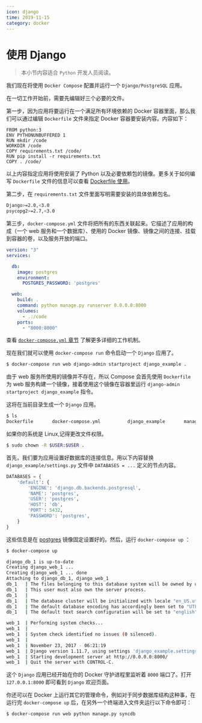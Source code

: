 ```yaml
---
icon: django
time: 2019-11-15
category: docker
---
```

# 使用 Django

> 本小节内容适合 `Python` 开发人员阅读。

我们现在将使用 `Docker Compose` 配置并运行一个 `Django/PostgreSQL` 应用。

在一切工作开始前，需要先编辑好三个必要的文件。

第一步，因为应用将要运行在一个满足所有环境依赖的 Docker 容器里面，那么我们可以通过编辑 `Dockerfile` 文件来指定 Docker 容器要安装内容。内容如下：

```docker
FROM python:3
ENV PYTHONUNBUFFERED 1
RUN mkdir /code
WORKDIR /code
COPY requirements.txt /code/
RUN pip install -r requirements.txt
COPY . /code/
```

以上内容指定应用将使用安装了 Python 以及必要依赖包的镜像。更多关于如何编写 `Dockerfile` 文件的信息可以查看 [ Dockerfile 使用](../image/dockerfile/README.md)。

第二步，在 `requirements.txt` 文件里面写明需要安装的具体依赖包名。

```bash
Django>=2.0,<3.0
psycopg2>=2.7,<3.0
```

第三步，`docker-compose.yml` 文件将把所有的东西关联起来。它描述了应用的构成（一个 web 服务和一个数据库）、使用的 Docker 镜像、镜像之间的连接、挂载到容器的卷，以及服务开放的端口。

```yaml
version: "3"
services:

  db:
    image: postgres
    environment:
      POSTGRES_PASSWORD: 'postgres'

  web:
    build: .
    command: python manage.py runserver 0.0.0.0:8000
    volumes:
      - .:/code
    ports:
      - "8000:8000"
```

查看 [`docker-compose.yml` 章节](compose_file.md) 了解更多详细的工作机制。

现在我们就可以使用 `docker-compose run` 命令启动一个 `Django` 应用了。

```bash
$ docker-compose run web django-admin startproject django_example .
```

由于 web 服务所使用的镜像并不存在，所以 Compose 会首先使用 `Dockerfile` 为 web 服务构建一个镜像，接着使用这个镜像在容器里运行 `django-admin startproject django_example` 指令。

这将在当前目录生成一个 `Django` 应用。

```bash
$ ls
Dockerfile       docker-compose.yml          django_example       manage.py       requirements.txt
```

如果你的系统是 Linux,记得更改文件权限。

```bash
$ sudo chown -R $USER:$USER .
```

首先，我们要为应用设置好数据库的连接信息。用以下内容替换 `django_example/settings.py` 文件中 `DATABASES = ...` 定义的节点内容。

```python
DATABASES = {
    'default': {
        'ENGINE': 'django.db.backends.postgresql',
        'NAME': 'postgres',
        'USER': 'postgres',
        'HOST': 'db',
        'PORT': 5432,
        'PASSWORD': 'postgres',
    }
}
```

这些信息是在 [postgres](https://hub.docker.com/_/postgres/) 镜像固定设置好的。然后，运行 `docker-compose up` ：

```bash
$ docker-compose up

django_db_1 is up-to-date
Creating django_web_1 ...
Creating django_web_1 ... done
Attaching to django_db_1, django_web_1
db_1   | The files belonging to this database system will be owned by user "postgres".
db_1   | This user must also own the server process.
db_1   |
db_1   | The database cluster will be initialized with locale "en_US.utf8".
db_1   | The default database encoding has accordingly been set to "UTF8".
db_1   | The default text search configuration will be set to "english".

web_1  | Performing system checks...
web_1  |
web_1  | System check identified no issues (0 silenced).
web_1  |
web_1  | November 23, 2017 - 06:21:19
web_1  | Django version 1.11.7, using settings 'django_example.settings'
web_1  | Starting development server at http://0.0.0.0:8000/
web_1  | Quit the server with CONTROL-C.
```

这个 `Django` 应用已经开始在你的 Docker 守护进程里监听着 `8000` 端口了。打开 `127.0.0.1:8000` 即可看到 `Django` 欢迎页面。

你还可以在 Docker 上运行其它的管理命令，例如对于同步数据库结构这种事，在运行完 `docker-compose up` 后，在另外一个终端进入文件夹运行以下命令即可：

```bash
$ docker-compose run web python manage.py syncdb
```

